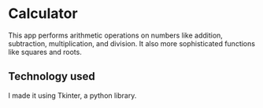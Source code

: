 # Calculator
This app performs arithmetic operations on numbers like addition, subtraction, multiplication, and division. It also more sophisticated functions like squares and roots.

## Technology used
I made it using Tkinter, a python library.
